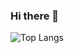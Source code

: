 ### Hi there 👋

![Top Langs](https://github-readme-stats.vercel.app/api/top-langs/?username=dkauf42&count_private=true&theme=dracula)

<!--
**dkauf42/dkauf42** is a ✨ _special_ ✨ repository because its `README.md` (this file) appears on your GitHub profile.

Here are some ideas to get you started:

- 🔭 I’m currently working on ...
- 🌱 I’m currently learning ...
- 👯 I’m looking to collaborate on ...
- 🤔 I’m looking for help with ...
- 💬 Ask me about ...
- 📫 How to reach me: ...
- 😄 Pronouns: ...
- ⚡ Fun fact: ...
-->
